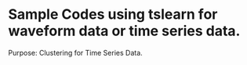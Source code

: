 # Sample Codes using tslearn for waveform data or time series data.
Purpose: Clustering for Time Series Data.
